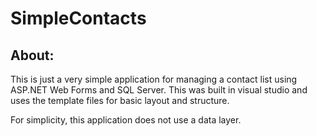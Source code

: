 # SimpleContacts
## About:
This is just a very simple application for managing a contact list using ASP.NET Web Forms and SQL Server. This was built in visual studio and uses the template files for basic layout and structure. 

For simplicity, this application does not use a data layer.
